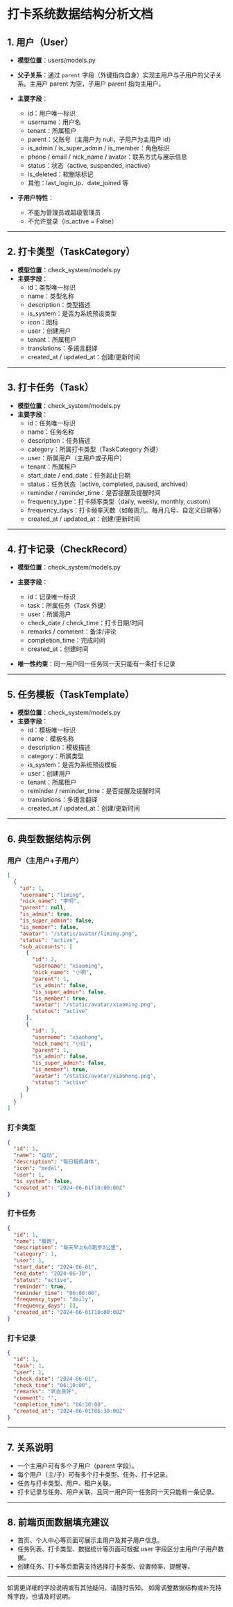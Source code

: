 # 打卡系统数据结构分析文档

## 1. 用户（User）

- **模型位置**：users/models.py
- **父子关系**：通过 `parent` 字段（外键指向自身）实现主用户与子用户的父子关系。主用户 parent 为空，子用户 parent 指向主用户。
- **主要字段**：
  - id：用户唯一标识
  - username：用户名
  - tenant：所属租户
  - parent：父账号（主用户为 null，子用户为主用户 id）
  - is_admin / is_super_admin / is_member：角色标识
  - phone / email / nick_name / avatar：联系方式与展示信息
  - status：状态（active, suspended, inactive）
  - is_deleted：软删除标记
  - 其他：last_login_ip、date_joined 等

- **子用户特性**：
  - 不能为管理员或超级管理员
  - 不允许登录（is_active = False）

---

## 2. 打卡类型（TaskCategory）

- **模型位置**：check_system/models.py
- **主要字段**：
  - id：类型唯一标识
  - name：类型名称
  - description：类型描述
  - is_system：是否为系统预设类型
  - icon：图标
  - user：创建用户
  - tenant：所属租户
  - translations：多语言翻译
  - created_at / updated_at：创建/更新时间

---

## 3. 打卡任务（Task）

- **模型位置**：check_system/models.py
- **主要字段**：
  - id：任务唯一标识
  - name：任务名称
  - description：任务描述
  - category：所属打卡类型（TaskCategory 外键）
  - user：所属用户（主用户或子用户）
  - tenant：所属租户
  - start_date / end_date：任务起止日期
  - status：任务状态（active, completed, paused, archived）
  - reminder / reminder_time：是否提醒及提醒时间
  - frequency_type：打卡频率类型（daily, weekly, monthly, custom）
  - frequency_days：打卡频率天数（如每周几、每月几号、自定义日期等）
  - created_at / updated_at：创建/更新时间

---

## 4. 打卡记录（CheckRecord）

- **模型位置**：check_system/models.py
- **主要字段**：
  - id：记录唯一标识
  - task：所属任务（Task 外键）
  - user：所属用户
  - check_date / check_time：打卡日期/时间
  - remarks / comment：备注/评论
  - completion_time：完成时间
  - created_at：创建时间

- **唯一性约束**：同一用户同一任务同一天只能有一条打卡记录

---

## 5. 任务模板（TaskTemplate）

- **模型位置**：check_system/models.py
- **主要字段**：
  - id：模板唯一标识
  - name：模板名称
  - description：模板描述
  - category：所属类型
  - is_system：是否为系统预设模板
  - user：创建用户
  - tenant：所属租户
  - reminder / reminder_time：是否提醒及提醒时间
  - translations：多语言翻译
  - created_at / updated_at：创建/更新时间

---

## 6. 典型数据结构示例

### 用户（主用户+子用户）

```json
[
  {
    "id": 1,
    "username": "liming",
    "nick_name": "李明",
    "parent": null,
    "is_admin": true,
    "is_super_admin": false,
    "is_member": false,
    "avatar": "/static/avatar/liming.png",
    "status": "active",
    "sub_accounts": [
      {
        "id": 2,
        "username": "xiaoming",
        "nick_name": "小明",
        "parent": 1,
        "is_admin": false,
        "is_super_admin": false,
        "is_member": true,
        "avatar": "/static/avatar/xiaoming.png",
        "status": "active"
      },
      {
        "id": 3,
        "username": "xiaohong",
        "nick_name": "小红",
        "parent": 1,
        "is_admin": false,
        "is_super_admin": false,
        "is_member": true,
        "avatar": "/static/avatar/xiaohong.png",
        "status": "active"
      }
    ]
  }
]
```

### 打卡类型

```json
{
  "id": 1,
  "name": "运动",
  "description": "每日锻炼身体",
  "icon": "medal",
  "user": 1,
  "is_system": false,
  "created_at": "2024-06-01T10:00:00Z"
}
```

### 打卡任务

```json
{
  "id": 1,
  "name": "晨跑",
  "description": "每天早上6点跑步3公里",
  "category": 1,
  "user": 1,
  "start_date": "2024-06-01",
  "end_date": "2024-06-30",
  "status": "active",
  "reminder": true,
  "reminder_time": "06:00:00",
  "frequency_type": "daily",
  "frequency_days": [],
  "created_at": "2024-06-01T10:00:00Z"
}
```

### 打卡记录

```json
{
  "id": 1,
  "task": 1,
  "user": 1,
  "check_date": "2024-06-01",
  "check_time": "06:10:00",
  "remarks": "状态良好",
  "comment": "",
  "completion_time": "06:30:00",
  "created_at": "2024-06-01T06:30:00Z"
}
```

---

## 7. 关系说明

- 一个主用户可有多个子用户（parent 字段）。
- 每个用户（主/子）可有多个打卡类型、任务、打卡记录。
- 任务与打卡类型、用户、租户关联。
- 打卡记录与任务、用户关联，且同一用户同一任务同一天只能有一条记录。

---

## 8. 前端页面数据填充建议

- 首页、个人中心等页面可展示主用户及其子用户信息。
- 任务列表、打卡类型、数据统计等页面可根据 user 字段区分主用户/子用户数据。
- 创建任务、打卡等页面需支持选择打卡类型、设置频率、提醒等。

---

如需更详细的字段说明或有其他疑问，请随时告知。
如需调整数据结构或补充特殊字段，也请及时说明。 
